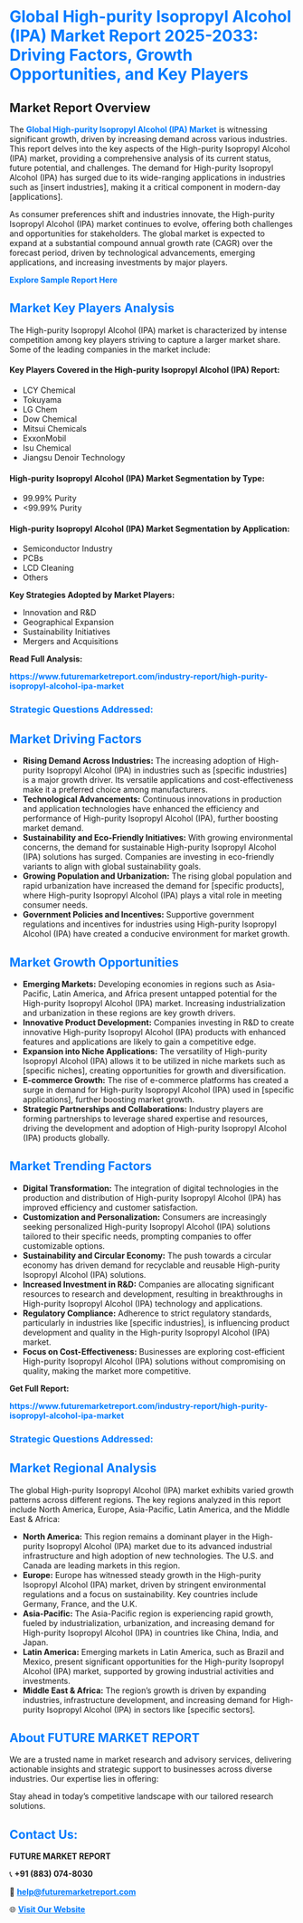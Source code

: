 <h1 style="color: #007BFF;">Global High-purity Isopropyl Alcohol (IPA) Market Report 2025-2033: Driving Factors, Growth Opportunities, and Key Players</h1>

<section id="overview">
<h2>Market Report Overview</h2>
<p>The <a href="https://www.futuremarketreport.com/industry-report/high-purity-isopropyl-alcohol-ipa-market" style="color: #007BFF; text-decoration: none;"><strong>Global High-purity Isopropyl Alcohol (IPA) Market</strong></a> is witnessing significant growth, driven by increasing demand across various industries. This report delves into the key aspects of the High-purity Isopropyl Alcohol (IPA) market, providing a comprehensive analysis of its current status, future potential, and challenges. The demand for High-purity Isopropyl Alcohol (IPA) has surged due to its wide-ranging applications in industries such as [insert industries], making it a critical component in modern-day [applications].</p>
<p>As consumer preferences shift and industries innovate, the High-purity Isopropyl Alcohol (IPA) market continues to evolve, offering both challenges and opportunities for stakeholders. The global market is expected to expand at a substantial compound annual growth rate (CAGR) over the forecast period, driven by technological advancements, emerging applications, and increasing investments by major players.</p>
</section>

<section id="overview">
<p><a href="https://www.futuremarketreport.com/request-sample/reportId=55179" style="color: #007BFF; text-decoration: none;"><strong>Explore Sample Report Here</strong></a></p>
</section>

<section id="key-players">
<h2 style="color: #007BFF;">Market Key Players Analysis</h2>
<p>The High-purity Isopropyl Alcohol (IPA) market is characterized by intense competition among key players striving to capture a larger market share. Some of the leading companies in the market include:</p>
<h4>Key Players Covered in the High-purity Isopropyl Alcohol (IPA) Report:</h4>
<ul><li>LCY Chemical</li><li>Tokuyama</li><li>LG Chem</li><li>Dow Chemical</li><li>Mitsui Chemicals</li><li>ExxonMobil</li><li>Isu Chemical</li><li>Jiangsu Denoir Technology</li></ul>
<h4>High-purity Isopropyl Alcohol (IPA) Market Segmentation by Type:</h4>
<ul><li>99.99% Purity</li><li>&lt;99.99% Purity</li></ul>

<h4>High-purity Isopropyl Alcohol (IPA) Market Segmentation by Application:</h4>
<ul><li>Semiconductor Industry</li><li>PCBs</li><li>LCD Cleaning</li><li>Others</li></ul>
<p><strong>Key Strategies Adopted by Market Players:</strong></p>
<ul>
<li>Innovation and R&D</li>
<li>Geographical Expansion</li>
<li>Sustainability Initiatives</li>
<li>Mergers and Acquisitions</li>
</ul>
</section>

<section>
<p><strong>Read Full Analysis: </strong></p><a href="https://www.futuremarketreport.com/industry-report/high-purity-isopropyl-alcohol-ipa-market" style="color: #007BFF; text-decoration: none;"><strong>https://www.futuremarketreport.com/industry-report/high-purity-isopropyl-alcohol-ipa-market</strong></a>
<h3 style="color: #007BFF;">Strategic Questions Addressed:</h3>
</section>

<section id="driving-factors">
<h2 style="color: #007BFF;">Market Driving Factors</h2>
<ul>
<li><strong>Rising Demand Across Industries:</strong> The increasing adoption of High-purity Isopropyl Alcohol (IPA) in industries such as [specific industries] is a major growth driver. Its versatile applications and cost-effectiveness make it a preferred choice among manufacturers.</li>
<li><strong>Technological Advancements:</strong> Continuous innovations in production and application technologies have enhanced the efficiency and performance of High-purity Isopropyl Alcohol (IPA), further boosting market demand.</li>
<li><strong>Sustainability and Eco-Friendly Initiatives:</strong> With growing environmental concerns, the demand for sustainable High-purity Isopropyl Alcohol (IPA) solutions has surged. Companies are investing in eco-friendly variants to align with global sustainability goals.</li>
<li><strong>Growing Population and Urbanization:</strong> The rising global population and rapid urbanization have increased the demand for [specific products], where High-purity Isopropyl Alcohol (IPA) plays a vital role in meeting consumer needs.</li>
<li><strong>Government Policies and Incentives:</strong> Supportive government regulations and incentives for industries using High-purity Isopropyl Alcohol (IPA) have created a conducive environment for market growth.</li>
</ul>
</section>

<section id="growth-opportunities">
<h2 style="color: #007BFF;">Market Growth Opportunities</h2>
<ul>
<li><strong>Emerging Markets:</strong> Developing economies in regions such as Asia-Pacific, Latin America, and Africa present untapped potential for the High-purity Isopropyl Alcohol (IPA) market. Increasing industrialization and urbanization in these regions are key growth drivers.</li>
<li><strong>Innovative Product Development:</strong> Companies investing in R&D to create innovative High-purity Isopropyl Alcohol (IPA) products with enhanced features and applications are likely to gain a competitive edge.</li>
<li><strong>Expansion into Niche Applications:</strong> The versatility of High-purity Isopropyl Alcohol (IPA) allows it to be utilized in niche markets such as [specific niches], creating opportunities for growth and diversification.</li>
<li><strong>E-commerce Growth:</strong> The rise of e-commerce platforms has created a surge in demand for High-purity Isopropyl Alcohol (IPA) used in [specific applications], further boosting market growth.</li>
<li><strong>Strategic Partnerships and Collaborations:</strong> Industry players are forming partnerships to leverage shared expertise and resources, driving the development and adoption of High-purity Isopropyl Alcohol (IPA) products globally.</li>
</ul>
</section>

<section id="trending-factors">
<h2 style="color: #007BFF;">Market Trending Factors</h2>
<ul>
<li><strong>Digital Transformation:</strong> The integration of digital technologies in the production and distribution of High-purity Isopropyl Alcohol (IPA) has improved efficiency and customer satisfaction.</li>
<li><strong>Customization and Personalization:</strong> Consumers are increasingly seeking personalized High-purity Isopropyl Alcohol (IPA) solutions tailored to their specific needs, prompting companies to offer customizable options.</li>
<li><strong>Sustainability and Circular Economy:</strong> The push towards a circular economy has driven demand for recyclable and reusable High-purity Isopropyl Alcohol (IPA) solutions.</li>
<li><strong>Increased Investment in R&D:</strong> Companies are allocating significant resources to research and development, resulting in breakthroughs in High-purity Isopropyl Alcohol (IPA) technology and applications.</li>
<li><strong>Regulatory Compliance:</strong> Adherence to strict regulatory standards, particularly in industries like [specific industries], is influencing product development and quality in the High-purity Isopropyl Alcohol (IPA) market.</li>
<li><strong>Focus on Cost-Effectiveness:</strong> Businesses are exploring cost-efficient High-purity Isopropyl Alcohol (IPA) solutions without compromising on quality, making the market more competitive.</li>
</ul>
</section>

<section>
<p><strong>Get Full Report: </strong></p><a href="https://www.futuremarketreport.com/industry-report/high-purity-isopropyl-alcohol-ipa-market" style="color: #007BFF; text-decoration: none;"><strong>https://www.futuremarketreport.com/industry-report/high-purity-isopropyl-alcohol-ipa-market</strong></a>
<h3 style="color: #007BFF;">Strategic Questions Addressed:</h3>
</section>


<section id="regional-analysis">
<h2 style="color: #007BFF;">Market Regional Analysis</h2>
<p>The global High-purity Isopropyl Alcohol (IPA) market exhibits varied growth patterns across different regions. The key regions analyzed in this report include North America, Europe, Asia-Pacific, Latin America, and the Middle East & Africa:</p>
<ul>
<li><strong>North America:</strong> This region remains a dominant player in the High-purity Isopropyl Alcohol (IPA) market due to its advanced industrial infrastructure and high adoption of new technologies. The U.S. and Canada are leading markets in this region.</li>
<li><strong>Europe:</strong> Europe has witnessed steady growth in the High-purity Isopropyl Alcohol (IPA) market, driven by stringent environmental regulations and a focus on sustainability. Key countries include Germany, France, and the U.K.</li>
<li><strong>Asia-Pacific:</strong> The Asia-Pacific region is experiencing rapid growth, fueled by industrialization, urbanization, and increasing demand for High-purity Isopropyl Alcohol (IPA) in countries like China, India, and Japan.</li>
<li><strong>Latin America:</strong> Emerging markets in Latin America, such as Brazil and Mexico, present significant opportunities for the High-purity Isopropyl Alcohol (IPA) market, supported by growing industrial activities and investments.</li>
<li><strong>Middle East & Africa:</strong> The region’s growth is driven by expanding industries, infrastructure development, and increasing demand for High-purity Isopropyl Alcohol (IPA) in sectors like [specific sectors].</li>
</ul>
</section>

<footer>
<h2 style="color: #007BFF;">About FUTURE MARKET REPORT</h2>
<p>We are a trusted name in market research and advisory services, delivering actionable insights and strategic support to businesses across diverse industries. Our expertise lies in offering:</p>

<p>Stay ahead in today’s competitive landscape with our tailored research solutions.</p>

<h2 style="color: #007BFF;">Contact Us:</h2>
<p><strong>FUTURE MARKET REPORT</strong></p>
<p>📞 <strong>+91 (883) 074-8030</strong></p>
<p>📧 <strong><a href="mailto:help@futuremarketreport.com" style="color: #007BFF;">help@futuremarketreport.com</a></strong></p>
<p>🌐 <strong><a href="https://www.futuremarketreport.com/" style="color: #007BFF;">Visit Our Website</a></strong></p>
</footer>
